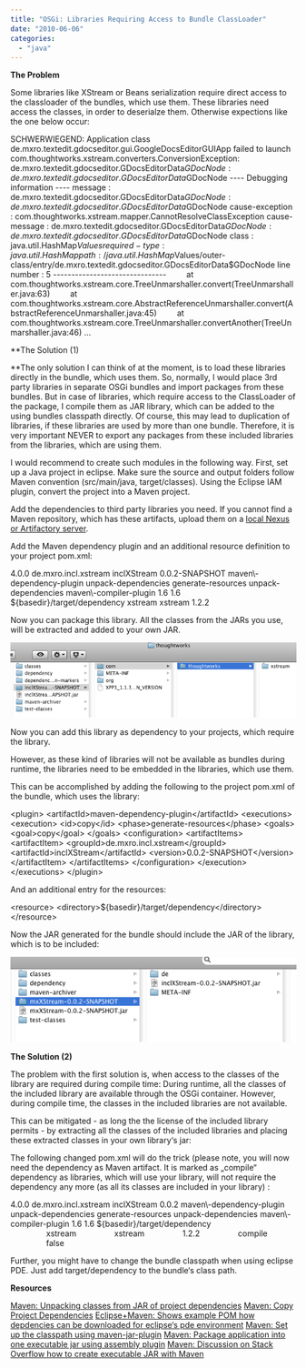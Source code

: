 ```yaml
---
title: "OSGi: Libraries Requiring Access to Bundle ClassLoader"
date: "2010-06-06"
categories: 
  - "java"
---
```


**The Problem**

Some libraries like XStream or Beans serialization require direct access to the classloader of the bundles, which use them. These libraries need access the classes, in order to deserialze them. Otherwise expections like the one below occur:

SCHWERWIEGEND: Application class de.mxro.textedit.gdocseditor.gui.GoogleDocsEditorGUIApp failed to launch com.thoughtworks.xstream.converters.ConversionException: de.mxro.textedit.gdocseditor.GDocsEditorData$GDocNode : de.mxro.textedit.gdocseditor.GDocsEditorData$GDocNode \---- Debugging information ---- message : de.mxro.textedit.gdocseditor.GDocsEditorData$GDocNode : de.mxro.textedit.gdocseditor.GDocsEditorData$GDocNode cause-exception : com.thoughtworks.xstream.mapper.CannotResolveClassException cause-message : de.mxro.textedit.gdocseditor.GDocsEditorData$GDocNode : de.mxro.textedit.gdocseditor.GDocsEditorData$GDocNode class : java.util.HashMap$Values required-type : java.util.HashMap path : /java.util.HashMap$Values/outer-class/entry/de.mxro.textedit.gdocseditor.GDocsEditorData$GDocNode line number : 5 \-------------------------------         at com.thoughtworks.xstream.core.TreeUnmarshaller.convert(TreeUnmarshaller.java:63)         at com.thoughtworks.xstream.core.AbstractReferenceUnmarshaller.convert(AbstractReferenceUnmarshaller.java:45)         at com.thoughtworks.xstream.core.TreeUnmarshaller.convertAnother(TreeUnmarshaller.java:46) ...

**The Solution (1)

**The only solution I can think of at the moment, is to load these libraries directly in the bundle, which uses them. So, normally, I would place 3rd party libraries in separate OSGi bundles and import packages from these bundles. But in case of libraries, which require access to the ClassLoader of the package, I compile them as JAR library, which can be added to the using bundles classpath directly. Of course, this may lead to duplication of libraries, if these libraries are used by more than one bundle. Therefore, it is very important NEVER to export any packages from these included libraries from the libraries, which are using them.

I would recommend to create such modules in the following way. First, set up a Java project in eclipse. Make sure the source and output folders follow Maven convention (src/main/java, target/classes). Using the Eclipse IAM plugin, convert the project into a Maven project.

Add the dependencies to third party libraries you need. If you cannot find a Maven repository, which has these artifacts, upload them on a [local Nexus or Artifactory server](http://nexnet.wordpress.com/2010/05/29/setting-up-a-maven-repository-using-nexus-and-artifactory/).

Add the Maven dependency plugin and an additional resource definition to your project pom.xml:

<?xml version\="1.0" encoding\="UTF-8"?><project\> <modelVersion\>4.0.0</modelVersion\> <groupId\>de.mxro.incl.xstream</groupId\> <artifactId\>inclXStream</artifactId\> <version\>0.0.2-SNAPSHOT</version\> <build\> <plugins\> <plugin\> <artifactId\>maven\-dependency-plugin</artifactId\> <executions\> <execution\> <id\>unpack-dependencies</id\> <phase\>generate-resources</phase\> <goals\> <goal\>unpack-dependencies</goal\> </goals\> </execution\> </executions\> </plugin\> <plugin\> <artifactId\>maven\-compiler-plugin</artifactId\> <configuration\> <source\>1.6</source\> <target\>1.6</target\> </configuration\> </plugin\> </plugins\> <resources\> <resource\> <directory\>${basedir}/target/dependency</directory\> </resource\> </resources\> </build\> <dependencies\> <dependency\> <groupId\>xstream</groupId\> <artifactId\>xstream</artifactId\> <version\>1.2.2</version\> </dependency\> </dependencies\> </project\>

Now you can package this library. All the classes from the JARs you use, will be extracted and added to your own JAR.

![bildschirmfoto2010-06-06um15-29-232.png](images/bildschirmfoto2010-06-06um15-29-232.png)

Now you can add this library as dependency to your projects, which require the library.

However, as these kind of libraries will not be available as bundles during runtime, the libraries need to be embedded in the libraries, which use them.

This can be accomplished by adding the following to the project pom.xml of the bundle, which uses the library:

<plugin\> <artifactId\>maven\-dependency-plugin</artifactId\> <executions\> <execution\> <id\>copy</id\> <phase\>generate-resources</phase\> <goals\> <goal\>copy</goal\> </goals\> <configuration\> <artifactItems\> <artifactItem\> <groupId\>de.mxro.incl.xstream</groupId\> <artifactId\>inclXStream</artifactId\> <version\>0.0.2-SNAPSHOT</version\> </artifactItem\> </artifactItems\> </configuration\> </execution\> </executions\> </plugin\>

And an additional entry for the resources:

<resource\> <directory\>${basedir}/target/dependency</directory\> </resource\>

Now the JAR generated for the bundle should include the JAR of the library, which is to be included:

![bildschirmfoto2010-06-06um15-50-322.png](images/bildschirmfoto2010-06-06um15-50-322.png)

**The Solution (2)**

The problem with the first solution is, when access to the classes of the library are required during compile time: During runtime, all the classes of the included library are available through the OSGi container. However, during compile time, the classes in the included libraries are not available.

This can be mitigated - as long the the license of the included library permits - by extracting all the classes of the included libraries and placing these extracted classes in your own library‘s jar:

The following changed pom.xml will do the trick (please note, you will now need the dependency as Maven artifact. It is marked as „compile“ dependency as libraries, which will use your library, will not require the dependency any more (as all its classes are included in your library) :

<?xml version\=“1.0” encoding\=“UTF-8”?><project\> <modelVersion\>4.0.0</modelVersion\> <groupId\>de.mxro.incl.xstream</groupId\> <artifactId\>inclXStream</artifactId\> <version\>0.0.2</version\> <build\> <plugins\> <plugin\> <artifactId\>maven\-dependency-plugin</artifactId\> <executions\> <execution\> <id\>unpack-dependencies</id\> <phase\>generate-resources</phase\> <goals\> <goal\>unpack-dependencies</goal\> </goals\> </execution\> </executions\> </plugin\> <plugin\> <artifactId\>maven\-compiler-plugin</artifactId\> <configuration\> <source\>1.6</source\> <target\>1.6</target\> </configuration\> </plugin\> </plugins\> <resources\> <resource\> <directory\>${basedir}/target/dependency</directory\> </resource\> </resources\> </build\> <dependencies\>         <dependency\>                 <groupId\>xstream</groupId\>                 <artifactId\>xstream</artifactId\>                 <version\>1.2.2</version\>                 <scope\>compile</scope\>                 <optional\>false</optional\>         </dependency\> </dependencies\> </project\>

Further, you might have to change the bundle classpath when using eclipse PDE. Just add target/dependency to the bundle‘s class path.

**Resources**

[Maven: Unpacking classes from JAR of project dependencies](http://maven.apache.org/plugins/maven-dependency-plugin/examples/unpacking-project-dependencies.html) [Maven: Copy Project Dependencies](http://maven.apache.org/plugins/maven-dependency-plugin/examples/copying-project-dependencies.html) [Eclipse+Maven: Shows example POM how depdencies can be downloaded for eclipse‘s pde environment](http://felix.apache.org/site/apache-felix-maven-bundle-plugin-bnd.html) [Maven: Set up the classpath using maven-jar-plugin](http://maven.apache.org/shared/maven-archiver/examples/classpath.html) [Maven: Package application into one executable jar using assembly plugin](http://maven.apache.org/plugins/maven-assembly-plugin/usage.html) [Maven: Discussion on Stack Overflow how to create executable JAR with Maven](http://stackoverflow.com/questions/574594/how-can-i-create-an-executable-jar-with-dependencies-using-maven)
